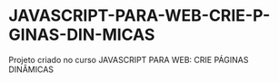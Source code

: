 # JAVASCRIPT-PARA-WEB-CRIE-P-GINAS-DIN-MICAS
Projeto criado no curso JAVASCRIPT PARA WEB: CRIE PÁGINAS DINÂMICAS

